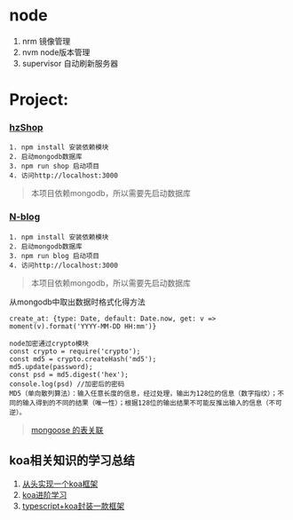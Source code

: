 # node

1. nrm 镜像管理
2. nvm node版本管理
3. supervisor 自动刷新服务器

# Project:
### [hzShop](http://www.hubwiz.com/course/549a704f88dba0136c371703/)
    1. npm install 安装依赖模块
    2. 启动mongodb数据库
    3. npm run shop 启动项目
    4. 访问http://localhost:3000
> 本项目依赖mongodb，所以需要先启动数据库

### [N-blog](https://github.com/nswbmw/N-blog)
    1. npm install 安装依赖模块
    2. 启动mongodb数据库
    3. npm run blog 启动项目
    4. 访问http://localhost:3000
> 本项目依赖mongodb，所以需要先启动数据库

从mongodb中取出数据时格式化得方法

`create_at: {type: Date, default: Date.now, get: v => moment(v).format('YYYY-MM-DD HH:mm')}`

>
    node加密通过crypto模块
    const crypto = require('crypto');
    const md5 = crypto.createHash('md5');
    md5.update(password);
    const psd = md5.digest('hex');
    console.log(psd) //加密后的密码
    MD5（单向散列算法）：输入任意长度的信息，经过处理，输出为128位的信息（数字指纹）；不同的输入得到的不同的结果（唯一性）；根据128位的输出结果不可能反推出输入的信息（不可逆）。
>

> [mongoose 的表关联 ](http://blog.csdn.net/hellochenlu/article/details/50467563)

## koa相关知识的学习总结

1. [从头实现一个koa框架](https://zhuanlan.zhihu.com/p/35040744)  
2. [koa进阶学习](https://chenshenhai.github.io/koa2-note/)
3. [typescript+koa封装一款框架](https://github.com/floveluy/Burnjs/blob/ea3c78c2e512f51339e76a923d0efc05f939cbd0/burnjs/example/books/1.typescript%E7%9A%84%E5%AE%89%E8%A3%85%E4%B8%8E%E9%85%8D%E7%BD%AE.md)
